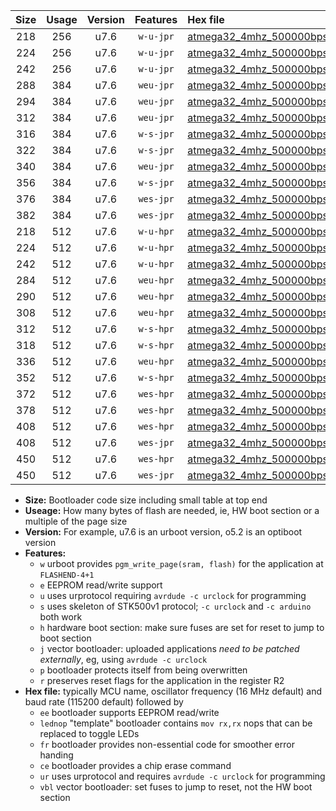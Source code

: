 |Size|Usage|Version|Features|Hex file|
|:-:|:-:|:-:|:-:|:--|
|218|256|u7.6|`w-u-jpr`|[atmega32_4mhz_500000bps_ur_vbl.hex](https://raw.githubusercontent.com/stefanrueger/urboot/main//atmega32_4mhz_500000bps_ur_vbl.hex)|
|224|256|u7.6|`w-u-jpr`|[atmega32_4mhz_500000bps_lednop_ur_vbl.hex](https://raw.githubusercontent.com/stefanrueger/urboot/main//atmega32_4mhz_500000bps_lednop_ur_vbl.hex)|
|242|256|u7.6|`w-u-jpr`|[atmega32_4mhz_500000bps_lednop_fr_ur_vbl.hex](https://raw.githubusercontent.com/stefanrueger/urboot/main//atmega32_4mhz_500000bps_lednop_fr_ur_vbl.hex)|
|288|384|u7.6|`weu-jpr`|[atmega32_4mhz_500000bps_ee_ur_vbl.hex](https://raw.githubusercontent.com/stefanrueger/urboot/main//atmega32_4mhz_500000bps_ee_ur_vbl.hex)|
|294|384|u7.6|`weu-jpr`|[atmega32_4mhz_500000bps_ee_lednop_ur_vbl.hex](https://raw.githubusercontent.com/stefanrueger/urboot/main//atmega32_4mhz_500000bps_ee_lednop_ur_vbl.hex)|
|312|384|u7.6|`weu-jpr`|[atmega32_4mhz_500000bps_ee_lednop_fr_ur_vbl.hex](https://raw.githubusercontent.com/stefanrueger/urboot/main//atmega32_4mhz_500000bps_ee_lednop_fr_ur_vbl.hex)|
|316|384|u7.6|`w-s-jpr`|[atmega32_4mhz_500000bps_vbl.hex](https://raw.githubusercontent.com/stefanrueger/urboot/main//atmega32_4mhz_500000bps_vbl.hex)|
|322|384|u7.6|`w-s-jpr`|[atmega32_4mhz_500000bps_lednop_vbl.hex](https://raw.githubusercontent.com/stefanrueger/urboot/main//atmega32_4mhz_500000bps_lednop_vbl.hex)|
|340|384|u7.6|`weu-jpr`|[atmega32_4mhz_500000bps_ee_lednop_fr_ce_ur_vbl.hex](https://raw.githubusercontent.com/stefanrueger/urboot/main//atmega32_4mhz_500000bps_ee_lednop_fr_ce_ur_vbl.hex)|
|356|384|u7.6|`w-s-jpr`|[atmega32_4mhz_500000bps_lednop_fr_vbl.hex](https://raw.githubusercontent.com/stefanrueger/urboot/main//atmega32_4mhz_500000bps_lednop_fr_vbl.hex)|
|376|384|u7.6|`wes-jpr`|[atmega32_4mhz_500000bps_ee_vbl.hex](https://raw.githubusercontent.com/stefanrueger/urboot/main//atmega32_4mhz_500000bps_ee_vbl.hex)|
|382|384|u7.6|`wes-jpr`|[atmega32_4mhz_500000bps_ee_lednop_vbl.hex](https://raw.githubusercontent.com/stefanrueger/urboot/main//atmega32_4mhz_500000bps_ee_lednop_vbl.hex)|
|218|512|u7.6|`w-u-hpr`|[atmega32_4mhz_500000bps_ur.hex](https://raw.githubusercontent.com/stefanrueger/urboot/main//atmega32_4mhz_500000bps_ur.hex)|
|224|512|u7.6|`w-u-hpr`|[atmega32_4mhz_500000bps_lednop_ur.hex](https://raw.githubusercontent.com/stefanrueger/urboot/main//atmega32_4mhz_500000bps_lednop_ur.hex)|
|242|512|u7.6|`w-u-hpr`|[atmega32_4mhz_500000bps_lednop_fr_ur.hex](https://raw.githubusercontent.com/stefanrueger/urboot/main//atmega32_4mhz_500000bps_lednop_fr_ur.hex)|
|284|512|u7.6|`weu-hpr`|[atmega32_4mhz_500000bps_ee_ur.hex](https://raw.githubusercontent.com/stefanrueger/urboot/main//atmega32_4mhz_500000bps_ee_ur.hex)|
|290|512|u7.6|`weu-hpr`|[atmega32_4mhz_500000bps_ee_lednop_ur.hex](https://raw.githubusercontent.com/stefanrueger/urboot/main//atmega32_4mhz_500000bps_ee_lednop_ur.hex)|
|308|512|u7.6|`weu-hpr`|[atmega32_4mhz_500000bps_ee_lednop_fr_ur.hex](https://raw.githubusercontent.com/stefanrueger/urboot/main//atmega32_4mhz_500000bps_ee_lednop_fr_ur.hex)|
|312|512|u7.6|`w-s-hpr`|[atmega32_4mhz_500000bps.hex](https://raw.githubusercontent.com/stefanrueger/urboot/main//atmega32_4mhz_500000bps.hex)|
|318|512|u7.6|`w-s-hpr`|[atmega32_4mhz_500000bps_lednop.hex](https://raw.githubusercontent.com/stefanrueger/urboot/main//atmega32_4mhz_500000bps_lednop.hex)|
|336|512|u7.6|`weu-hpr`|[atmega32_4mhz_500000bps_ee_lednop_fr_ce_ur.hex](https://raw.githubusercontent.com/stefanrueger/urboot/main//atmega32_4mhz_500000bps_ee_lednop_fr_ce_ur.hex)|
|352|512|u7.6|`w-s-hpr`|[atmega32_4mhz_500000bps_lednop_fr.hex](https://raw.githubusercontent.com/stefanrueger/urboot/main//atmega32_4mhz_500000bps_lednop_fr.hex)|
|372|512|u7.6|`wes-hpr`|[atmega32_4mhz_500000bps_ee.hex](https://raw.githubusercontent.com/stefanrueger/urboot/main//atmega32_4mhz_500000bps_ee.hex)|
|378|512|u7.6|`wes-hpr`|[atmega32_4mhz_500000bps_ee_lednop.hex](https://raw.githubusercontent.com/stefanrueger/urboot/main//atmega32_4mhz_500000bps_ee_lednop.hex)|
|408|512|u7.6|`wes-hpr`|[atmega32_4mhz_500000bps_ee_lednop_fr.hex](https://raw.githubusercontent.com/stefanrueger/urboot/main//atmega32_4mhz_500000bps_ee_lednop_fr.hex)|
|408|512|u7.6|`wes-jpr`|[atmega32_4mhz_500000bps_ee_lednop_fr_vbl.hex](https://raw.githubusercontent.com/stefanrueger/urboot/main//atmega32_4mhz_500000bps_ee_lednop_fr_vbl.hex)|
|450|512|u7.6|`wes-hpr`|[atmega32_4mhz_500000bps_ee_lednop_fr_ce.hex](https://raw.githubusercontent.com/stefanrueger/urboot/main//atmega32_4mhz_500000bps_ee_lednop_fr_ce.hex)|
|450|512|u7.6|`wes-jpr`|[atmega32_4mhz_500000bps_ee_lednop_fr_ce_vbl.hex](https://raw.githubusercontent.com/stefanrueger/urboot/main//atmega32_4mhz_500000bps_ee_lednop_fr_ce_vbl.hex)|

- **Size:** Bootloader code size including small table at top end
- **Useage:** How many bytes of flash are needed, ie, HW boot section or a multiple of the page size
- **Version:** For example, u7.6 is an urboot version, o5.2 is an optiboot version
- **Features:**
  + `w` urboot provides `pgm_write_page(sram, flash)` for the application at `FLASHEND-4+1`
  + `e` EEPROM read/write support
  + `u` uses urprotocol requiring `avrdude -c urclock` for programming
  + `s` uses skeleton of STK500v1 protocol; `-c urclock` and `-c arduino` both work
  + `h` hardware boot section: make sure fuses are set for reset to jump to boot section
  + `j` vector bootloader: uploaded applications *need to be patched externally*, eg, using `avrdude -c urclock`
  + `p` bootloader protects itself from being overwritten
  + `r` preserves reset flags for the application in the register R2
- **Hex file:** typically MCU name, oscillator frequency (16 MHz default) and baud rate (115200 default) followed by
  + `ee` bootloader supports EEPROM read/write
  + `lednop` "template" bootloader contains `mov rx,rx` nops that can be replaced to toggle LEDs
  + `fr` bootloader provides non-essential code for smoother error handing
  + `ce` bootloader provides a chip erase command
  + `ur` uses urprotocol and requires `avrdude -c urclock` for programming
  + `vbl` vector bootloader: set fuses to jump to reset, not the HW boot section
